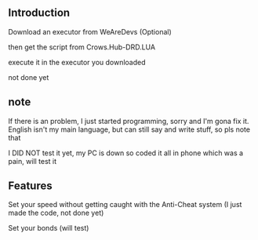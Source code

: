 Introduction
--
Download an executor from WeAreDevs
(Optional)

then get the script from Crows.Hub-DRD.LUA


execute it in the executor you downloaded


not done yet


note
--------------
 If there is an problem, I just started programming, sorry and I'm gona fix it.
English isn't my main language, but can still say and write stuff, so pls note that

I DID NOT test it yet, my PC is down so coded it all in phone which was a pain, will test it

Features
-------------------
Set your speed without getting caught with the Anti-Cheat system (I just made the code, not done yet)

Set your bonds (will test)

